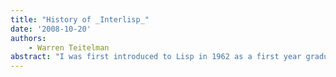 ```yaml
---
title: "History of _Interlisp_"
date: '2008-10-20'
authors: 
    - Warren Teitelman
abstract: "I was first introduced to Lisp in 1962 as a first year graduate student at M.I.T. in a class taught by James Slagle. Having programmed in Fortran and assembly, I was impressed with Lisp's elegance. In particular, Lisp enabled expressing recursion in a manner that was so simple that many first time observers would ask the question, 'Where does the program do the work?' (Answer - between the parentheses!) Lisp also provided the ability to manipulate programs, since Lisp programs were themselves data (S-expressions) the same as other list structures used to represent program data. This made Lisp an ideal language for writing programs that themselves constructed programs or proved things about programs. Since I was at M.I.T. to study Artificial Intelligence, program writing programs was something that interested me greatly."
---
```


